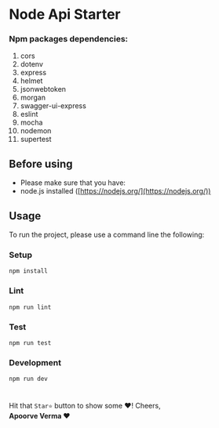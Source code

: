 # Node Api Starter
### **Npm packages dependencies:**
 1. cors
 2. dotenv
 3. express
 4. helmet
 5. jsonwebtoken
 6. morgan
 7. swagger-ui-express
 8. eslint
 9. mocha
 10. nodemon
 11. supertest
 ## Before using

-   Please make sure that you have:
-   node.js installed ([https://nodejs.org/](https://nodejs.org/))
## Usage

To run the project, please use a command line the following:

### Setup

```
npm install
```
### Lint

```
npm run lint
```
### Test

```
npm run test

```
### Development
```
npm run dev
```
#
Hit that  `Star⭐`  button to show some ❤️! 
Cheers,  
**Apoorve Verma ❤️**


